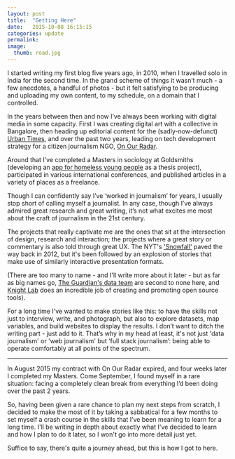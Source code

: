 ```yaml
---
layout: post
title:  "Getting Here"
date:   2015-10-08 16:15:15
categories: update
permalink:
image:
  thumb: road.jpg
---
```


I started writing my first blog five years ago, in 2010, when I travelled solo in India for the second time. In the grand scheme of things it wasn’t much - a few anecdotes, a handful of photos - but it felt satisfying to be producing and uploading my own content, to my schedule, on a domain that I controlled.

In the years between then and now I’ve always been working with digital media in some capacity. First I was creating digital art with a collective in Bangalore, then heading up editorial content for the (sadly-now-defunct) [Urban Times](http://www.urbantimes.co "Urban Times"), and over the past two years, leading on tech development strategy for a citizen journalism NGO, [On Our Radar](http://www.onourradar.org).

Around that I’ve completed a Masters in sociology at Goldsmiths (developing an [app for homeless young people](https://mobilelives.atavist.com/) as a thesis project), participated in various international conferences, and published articles in a variety of places as a freelance. 

Though I can confidently say I’ve ‘worked in journalism’ for years, I usually stop short of calling myself a journalist. In any case, though I’ve always admired great research and great writing, it’s not what excites me most about the craft of journalism in the 21st century. 

The projects that really captivate me are the ones that sit at the intersection of design, research and interaction; the projects where a great story or commentary is also told through great UX. The NYT's ['Snowfall'](http://www.nytimes.com/projects/2012/snow-fall/#/?part=tunnel-creek) paved the way back in 2012, but it's been followed by an explosion of stories that make use of similarly interactive presentation formats. 

(There are too many to name - and I'll write more about it later - but as far as big names go, [The Guardian's data team](http://www.theguardian.com/data) are second to none here, and [Knight Lab](http://knightlab.northwestern.edu/) does an incredible job of creating and promoting open source tools).

For a long time I've wanted to make stories like this: to have the skills not just to interview, write, and photograph, but also to explore datasets, map variables, and build websites to display the results. I don’t want to ditch the writing part - just add to it. That’s why in my head at least, it's not just 'data journalism' or 'web journalism' but ‘full stack journalism’: being able to operate comfortably at all points of the spectrum.

*  *  *

In August 2015 my contract with On Our Radar expired, and four weeks later I completed my Masters. Come September, I found myself in a rare situation: facing a completely clean break from everything I’d been doing over the past 2 years.

So, having been given a rare chance to plan my next steps from scratch, I decided to make the most of it by taking a sabbatical for a few months to set myself a crash course in the skills that I’ve been meaning to learn for a long time. I'll be writing in depth about exactly what I've decided to learn and how I plan to do it later, so I won't go into more detail just yet. 

Suffice to say, there's quite a journey ahead, but this is how I got to here.
